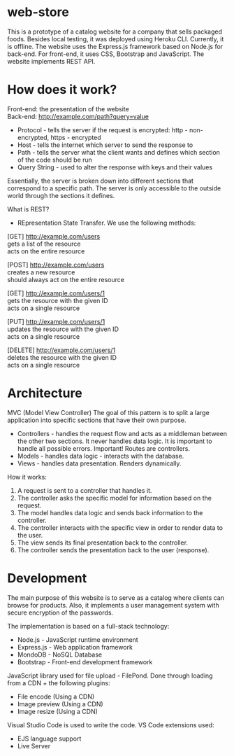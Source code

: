 # web-store

This is a prototype of a catalog website for a company that sells packaged foods. Besides local testing, it was deployed using Heroku CLI. Currently, it is offline. The website uses the Express.js framework based on Node.js for back-end. For front-end, it uses CSS, Bootstrap and JavaScript. The website implements REST API.

# How does it work?

Front-end: the presentation of the website<br>
Back-end: http://example.com/path?query=value

- Protocol - tells the server if the request is encrypted: http - non-encrypted, https - encrypted
- Host - tells the internet which server to send the response to
- Path - tells the server what the client wants and defines which section of the code should be run
- Query String - used to alter the response with keys and their values

Essentially, the server is broken down into different sections that correspond to a specific path. The server is only accessible to the outside world through the sections it defines.

What is REST?
- REpresentation State Transfer. We use the following methods:

[GET]
http://example.com/users<br>
gets a list of the resource<br>
acts on the entire resource<br>

[POST]
http://example.com/users<br>
creates a new resource<br>
should always act on the entire resource<br>

[GET]
http://example.com/users/1<br>
gets the resource with the given ID<br>
acts on a single resource<br>

[PUT]
http://example.com/users/1<br>
updates the resource with the given ID<br>
acts on a single resource<br>

[DELETE]
http://example.com/users/1<br>
deletes the resource with the given ID<br>
acts on a single resource<br>

# Architecture

MVC (Model View Controller)
The goal of this pattern is to split a large application into specific sections that have their own purpose. 

- Controllers - handles the request flow and acts as a middleman between the other two sections. It never handles data logic. It is important to handle all possible errors. Important! Routes are controllers.
- Models - handles data logic - interacts with the database.
- Views - handles data presentation. Renders dynamically.

How it works:<br>
1. A request is sent to a controller that handles it.<br>
2. The controller asks the specific model for information based on the request.<br>
3. The model handles data logic and sends back information to the controller.<br>
4. The controller interacts with the specific view in order to render data to the user.<br>
5. The view sends its final presentation back to the controller.<br>
6. The controller sends the presentation back to the user (response).

# Development

The main purpose of this website is to serve as a catalog where clients can browse for products. Also, it implements a user management system with secure encryption of the passwords.

The implementation is based on a full-stack technology: 
- Node.js - JavaScript runtime environment
- Express.js - Web application framework
- MondoDB - NoSQL Database
- Bootstrap - Front-end development framework

JavaScript library used for file upload - FilePond.
Done through loading from a CDN + the following plugins:
- File encode (Using a CDN)
- Image preview (Using a CDN)
- Image resize (Using a CDN)

Visual Studio Code is used to write the code.
VS Code extensions used:
- EJS language support
- Live Server
